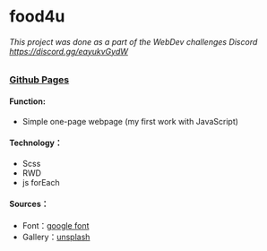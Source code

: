 # food4u

###### This project was done as a part of the WebDev challenges Discord https://discord.gg/eayukvGydW

### [Github Pages](https://joyun25.github.io/food4u/)

#### Function:
- Simple one-page webpage (my first work with JavaScript)
#### Technology：
- Scss
- RWD
- js forEach
#### Sources：
- Font：[google font](https://fonts.google.com/)
- Gallery：[unsplash](https://unsplash.com/)
